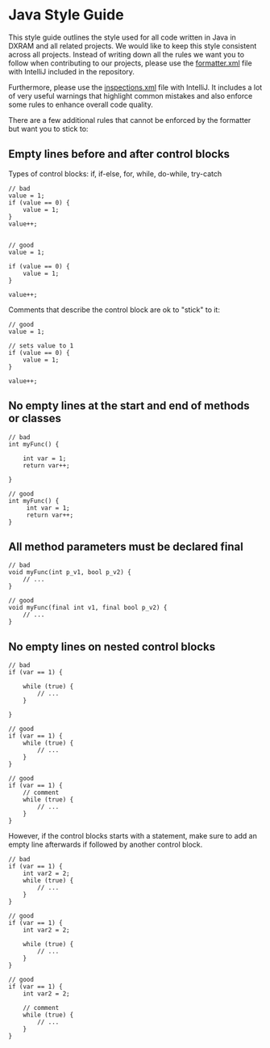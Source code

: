 # Java Style Guide

This style guide outlines the style used for all code written in Java in DXRAM and all related projects. We would like
to keep this style consistent across all projects. Instead of writing down all the rules we want you to follow when
contributing to our projects, please use the [formatter.xml](../intellij/formatter.xml) file with IntelliJ included in
the repository.

Furthermore, please use the [inspections.xml](../intellij/inspections.xml) file with IntelliJ. It includes a lot of
very useful warnings that highlight common mistakes and also enforce some rules to enhance overall code quality.

There are a few additional rules that cannot be enforced by the formatter but want you to stick to:

## Empty lines before and after control blocks
Types of control blocks: if, if-else, for, while, do-while, try-catch

```
// bad
value = 1;
if (value == 0) {
    value = 1;
}
value++;


// good
value = 1;

if (value == 0) {
    value = 1;
}

value++;
```

Comments that describe the control block are ok to "stick" to it:
```
// good
value = 1;

// sets value to 1
if (value == 0) {
    value = 1;
}

value++;
```

## No empty lines at the start and end of methods or classes
```
// bad
int myFunc() {

    int var = 1;
    return var++;

}

// good
int myFunc() {
     int var = 1;
     return var++;
}
```

## All method parameters must be declared final
```
// bad
void myFunc(int p_v1, bool p_v2) {
    // ...
}

// good
void myFunc(final int v1, final bool p_v2) {
    // ...
}
```

## No empty lines on nested control blocks
```
// bad
if (var == 1) {

    while (true) {
        // ...
    }

}

// good
if (var == 1) {
    while (true) {
        // ...
    }
}

// good
if (var == 1) {
    // comment
    while (true) {
        // ...
    }
}
```

However, if the control blocks starts with a statement, make sure to add an empty line afterwards if followed by
another control block.

```
// bad
if (var == 1) {
    int var2 = 2;
    while (true) {
        // ...
    }
}

// good
if (var == 1) {
    int var2 = 2;

    while (true) {
        // ...
    }
}

// good
if (var == 1) {
    int var2 = 2;

    // comment
    while (true) {
        // ...
    }
}
```
